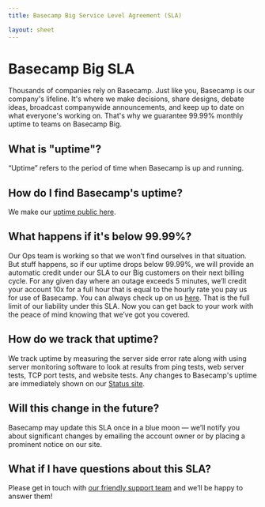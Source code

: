 ```yaml
---
title: Basecamp Big Service Level Agreement (SLA)

layout: sheet
---
```


# Basecamp Big SLA
Thousands of companies rely on Basecamp. Just like you, Basecamp is our company's lifeline. It's where we make decisions, share designs, debate ideas, broadcast companywide announcements, and keep up to date on what everyone's working on. That's why we guarantee 99.99% monthly uptime to teams on Basecamp Big.

## What is "uptime"?
“Uptime” refers to the period of time when Basecamp is up and running.

## How do I find Basecamp's uptime?
We make our [uptime public here](/3/uptime).

## What happens if it's below 99.99%?
Our Ops team is working so that we won’t find ourselves in that situation. But stuff happens, so if our uptime drops below 99.99%, we will provide an automatic credit under our SLA to our Big customers on their next billing cycle. For any given day where an outage exceeds 5 minutes, we’ll credit your account 10x for a full hour that is equal to the hourly rate you pay us for use of Basecamp.  You can always check up on us [here](/3/uptime). That is the full limit of our liability under this SLA. Now you can get back to your work with the peace of mind knowing that we’ve got you covered.

## How do we track that uptime?
We track uptime by measuring the server side error rate along with using server monitoring software to look at results from ping tests, web server tests, TCP port tests, and website tests. Any changes to Basecamp's uptime are immediately shown on our [Status site](https://status.basecamp.com/).

## Will this change in the future?
Basecamp may update this SLA once in a blue moon — we’ll notify you about significant changes by emailing the account owner or by placing a prominent notice on our site.

## What if I have questions about this SLA?
Please get in touch with [our friendly support team](/support) and we’ll be happy to answer them!
